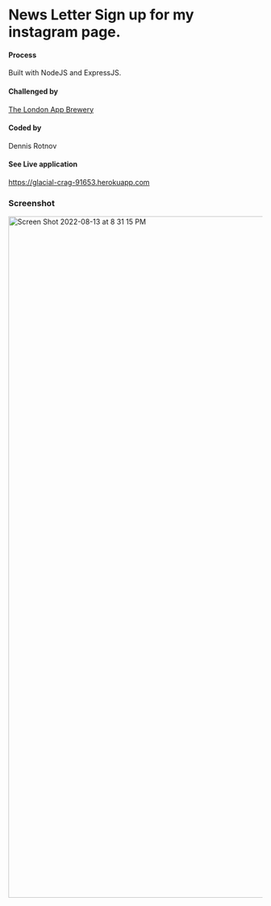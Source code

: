 # News Letter Sign up for my instagram page.

#### Process
Built with NodeJS and ExpressJS. 

#### Challenged by 
[The London App Brewery](https://www.appbrewery.co)
#### Coded by 
Dennis Rotnov
#### See Live application 
https://glacial-crag-91653.herokuapp.com

### Screenshot
<img width="1349" alt="Screen Shot 2022-08-13 at 8 31 15 PM" src="https://user-images.githubusercontent.com/86169204/184517738-22e236f8-d131-43e9-99c3-7f0d9e41126a.png">
